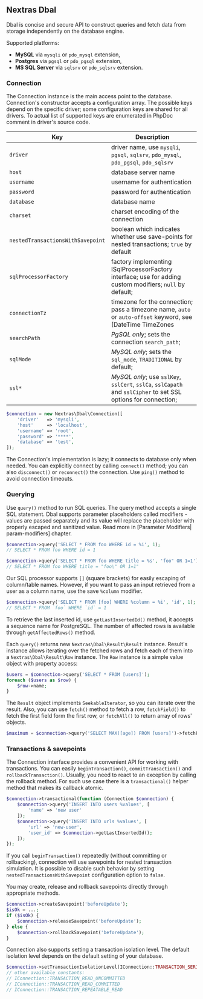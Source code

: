 ## Nextras Dbal

Dbal is concise and secure API to construct queries and fetch data from storage independently on the database engine.

Supported platforms:

- **MySQL** via `mysqli` or `pdo_mysql` extension,
- **Postgres** via `pgsql` or `pdo_pgsql` extension,
- **MS SQL Server** via `sqlsrv` or `pdo_sqlsrv` extension.

### Connection

The Connection instance is the main access point to the database. Connection's constructor accepts a configuration array. The possible keys depend on the specific driver; some configuration keys are shared for all drivers. To actual list of supported keys are enumerated in PhpDoc comment in driver's source code.

| Key                               | Description                                                                                                    |
|-----------------------------------|----------------------------------------------------------------------------------------------------------------|
| `driver`                          | driver name, use `mysqli`, `pgsql`, `sqlsrv`, `pdo_mysql`, `pdo_pgsql`, `pdo_sqlsrv`                           |
| `host`                            | database server name                                                                                           |
| `username`                        | username for authentication                                                                                    |
| `password`                        | password for authentication                                                                                    |
| `database`                        | database name                                                                                                  |
| `charset`                         | charset encoding of the connection                                                                             |
| `nestedTransactionsWithSavepoint` | boolean which indicates whether use save-points for nested transactions; `true` by default                     |
| `sqlProcessorFactory`             | factory implementing ISqlProcessorFactory interface; use for adding custom modifiers; `null` by default;       |
| `connectionTz`                    | timezone for the connection; pass a timezone name, `auto` or `auto-offset` keyword, see [DateTime TimeZones    | datetime] chapter for more info;|
| `searchPath`                      | *PgSQL only*; sets the connection `search_path`;                                                               |
| `sqlMode`                         | *MySQL only*; sets the `sql_mode`, `TRADITIONAL` by default;                                                   |
| `ssl*`                            | *MySQL only*; use `sslKey`, `sslCert`, `sslCa`, `sslCapath` and `sslCipher` to set SSL options for connection; |

```php
$connection = new Nextras\Dbal\Connection([
	'driver'   => 'mysqli',
	'host'     => 'localhost',
	'username' => 'root',
	'password' => '****',
	'database' => 'test',
]);
```

The Connection's implementation is lazy; it connects to database only when needed. You can explicitly connect by calling `connect()` method; you can also `disconnect()` or `reconnect()` the connection. Use `ping()` method to avoid connection timeouts.

### Querying

Use `query()` method to run SQL queries. The query method accepts a single SQL statement. Dbal supports parameter placeholders called modifiers - values are passed separately and its value will replace the placeholder with properly escaped and sanitized value. Read more in [Parameter Modifiers| param-modifiers] chapter.

```php
$connection->query('SELECT * FROM foo WHERE id = %i', 1);
// SELECT * FROM foo WHERE id = 1

$connection->query('SELECT * FROM foo WHERE title = %s', 'foo" OR 1=1');
// SELECT * FROM foo WHERE title = "foo\" OR 1=1"
```

Our SQL processor supports `[]` (square brackets) for easily escaping of column/table names. However, if you want to pass an input retrieved from a user as a column name, use the save `%column` modifier.

```php
$connection->query('SELECT * FROM [foo] WHERE %column = %i', 'id', 1);
// SELECT * FROM `foo` WHERE `id` = 1
```

To retrieve the last inserted id, use `getLastInsertedId()` method, it accepts a sequence name for PostgreSQL. The number of affected rows is available through `getAffectedRows()` method.

Each `query()` returns new `Nextras\Dbal\Result\Result` instance. Result's instance allows iterating over the fetched rows and fetch each of them into a `Nextras\Dbal\Result\Row` instance. The `Row` instance is a simple value object with property access:

```php
$users = $connection->query('SELECT * FROM [users]');
foreach ($users as $row) {
	$row->name;
}
```

The `Result` object implements `SeekableIterator`, so you can iterate over the result. Also, you can use `fetch()` method to fetch a row, `fetchField()` to fetch the first field form the first row, or `fetchAll()` to return array of rows' objects.

```php
$maximum = $connection->query('SELECT MAX([age]) FROM [users]')->fetchField();
```

### Transactions & savepoints

The Connection interface provides a convenient API for working with transactions. You can easily `beginTransaction()`, `commitTransaction()` and `rollbackTransaction()`. Usually, you need to react to an exception by calling the rollback method. For such use case there is a `transactional()` helper method that makes its callback atomic.

```php
$connection->transactional(function (Connection $connection) {
	$connection->query('INSERT INTO users %values', [
		'name' => 'new user'
	]);
	$connection->query('INSERT INTO urls %values', [
		'url' => 'new-user',
		'user_id' => $connection->getLastInsertedId();
	]);
});
```

If you call `beginTransaction()` repeatedly (without committing or rollbacking), connection will use savepoints for nested transaction simulation. It is possible to disable such behavior by setting `nestedTransactionsWithSavepoint` configuration option to `false`.

You may create, release and rollback savepoints directly through appropriate methods.

```php
$connection->createSavepoint('beforeUpdate');
$isOk = ...;
if ($isOk) {
	$connection->releaseSavepoint('beforeUpdate');
} else {
	$connection->rollbackSavepoint('beforeUpdate');
}
```

Connection also supports setting a transaction isolation level. The default isolation level depends on the default setting of your database.

```php
$connection->setTransactionIsolationLevel(IConnection::TRANSACTION_SERIALIZABLE);
// other available constants:
// IConnection::TRANSACTION_READ_UNCOMMITTED
// IConnection::TRANSACTION_READ_COMMITTED
// IConnection::TRANSACTION_REPEATABLE_READ
```
